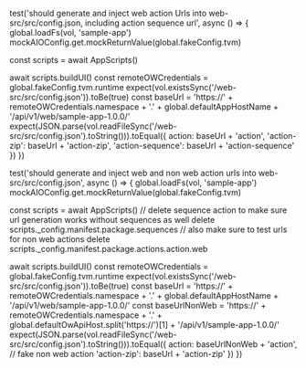 
test('should generate and inject web action Urls into web-src/src/config.json, including action sequence url', async () => {
  global.loadFs(vol, 'sample-app')
  mockAIOConfig.get.mockReturnValue(global.fakeConfig.tvm)

  const scripts = await AppScripts()

  await scripts.buildUI()
  const remoteOWCredentials = global.fakeConfig.tvm.runtime
  expect(vol.existsSync('/web-src/src/config.json')).toBe(true)
  const baseUrl = 'https://' + remoteOWCredentials.namespace + '.' + global.defaultAppHostName + '/api/v1/web/sample-app-1.0.0/'
  expect(JSON.parse(vol.readFileSync('/web-src/src/config.json').toString())).toEqual({
    action: baseUrl + 'action',
    'action-zip': baseUrl + 'action-zip',
    'action-sequence': baseUrl + 'action-sequence'
  })
})

test('should generate and inject web and non web action urls into web-src/src/config.json', async () => {
  global.loadFs(vol, 'sample-app')
  mockAIOConfig.get.mockReturnValue(global.fakeConfig.tvm)

  const scripts = await AppScripts()
  // delete sequence action to make sure url generation works without sequences as well
  delete scripts._config.manifest.package.sequences
  // also make sure to test urls for non web actions
  delete scripts._config.manifest.package.actions.action.web

  await scripts.buildUI()
  const remoteOWCredentials = global.fakeConfig.tvm.runtime
  expect(vol.existsSync('/web-src/src/config.json')).toBe(true)
  const baseUrl = 'https://' + remoteOWCredentials.namespace + '.' + global.defaultAppHostName + '/api/v1/web/sample-app-1.0.0/'
  const baseUrlNonWeb = 'https://' + remoteOWCredentials.namespace + '.' + global.defaultOwApiHost.split('https://')[1] + '/api/v1/sample-app-1.0.0/'
  expect(JSON.parse(vol.readFileSync('/web-src/src/config.json').toString())).toEqual({
    action: baseUrlNonWeb + 'action', // fake non web action
    'action-zip': baseUrl + 'action-zip'
  })
})